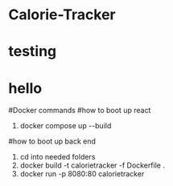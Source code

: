 # Calorie-Tracker
# testing

# hello
#Docker commands
#how to boot up react
1. docker compose up --build

#how to boot up back end
1. cd into needed folders
2. docker build -t calorietracker -f Dockerfile .
3. docker run -p 8080:80 calorietracker
